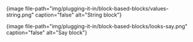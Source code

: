 {image file-path="img/plugging-it-in/block-based-blocks/values-string.png" caption="false" alt="String block"}

{image file-path="img/plugging-it-in/block-based-blocks/looks-say.png" caption="false" alt="Say block"}
